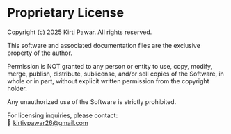 # Proprietary License

Copyright (c) 2025 Kirti Pawar. All rights reserved.

This software and associated documentation files are the exclusive property of the author.

Permission is NOT granted to any person or entity to use, copy, modify, merge, publish, distribute, sublicense, and/or sell copies of the Software, in whole or in part, without explicit written permission from the copyright holder.

Any unauthorized use of the Software is strictly prohibited.

For licensing inquiries, please contact:  
📧 kirtivpawar26@gmail.com
